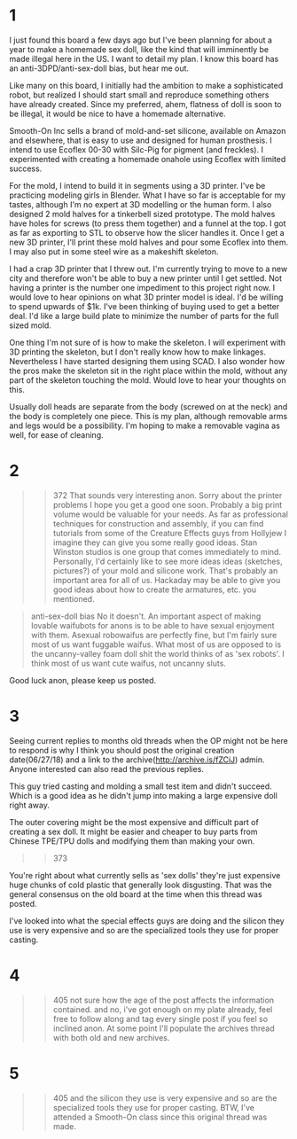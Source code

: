 # 1
I just found this board a few days ago but I've been planning for about a year to make a homemade sex doll, like the kind that will imminently be made illegal here in the US. I want to detail my plan. I know this board has an anti-3DPD/anti-sex-doll bias, but hear me out.

Like many on this board, I initially had the ambition to make a sophisticated robot, but realized I should start small and reproduce something others have already created. Since my preferred, ahem, flatness of doll is soon to be illegal, it would be nice to have a homemade alternative.

Smooth-On Inc sells a brand of mold-and-set silicone, available on Amazon and elsewhere, that is easy to use and designed for human prosthesis. I intend to use Ecoflex 00-30 with Silc-Pig for pigment (and freckles). I experimented with creating a homemade onahole using Ecoflex with limited success. 

For the mold, I intend to build it in segments using a 3D printer. I've be practicing modeling girls in Blender. What I have so far is acceptable for my tastes, although I'm no expert at 3D modelling or the human form. I also designed 2 mold halves for a tinkerbell sized prototype. The mold halves have holes for screws (to press them together) and a funnel at the top. I got as far as exporting to STL to observe how the slicer handles it. Once I get a new 3D printer, I'll print these mold halves and pour some Ecoflex into them. I may also put in some steel wire as a makeshift skeleton.

I had a crap 3D printer that I threw out. I'm currently trying to move to a new city and therefore won't be able to buy a new printer until I get settled. Not having a printer is the number one impediment to this project right now. I would love to hear opinions on what 3D printer model is ideal. I'd be willing to spend upwards of $1k. I've been thinking of buying used to get a better deal. I'd like a large build plate to minimize the number of parts for the full sized mold.

One thing I'm not sure of is how to make the skeleton. I will experiment with 3D printing the skeleton, but I don't really know how to make linkages. Nevertheless I have started designing them using SCAD. I also wonder how the pros make the skeleton sit in the right place within the mold, without any part of the skeleton touching the mold. Would love to hear your thoughts on this.

Usually doll heads are separate from the body (screwed on at the neck) and the body is completely one piece. This is my plan, although removable arms and legs would be a possibility. I'm hoping to make a removable vagina as well, for ease of cleaning.

# 2
>>372
That sounds very interesting anon. Sorry about the printer problems I hope you get a good one soon. Probably a big print volume would be valuable for your needs. As far as professional techniques for construction and assembly, if you can find tutorials from some of the Creature Effects guys from Hollyjew I imagine they can give you some really good ideas. Stan Winston studios is one group that comes immediately to mind. Personally, I'd certainly like to see more ideas ideas (sketches, pictures?) of your mold and silicone work. That's probably an important area for all of us. Hackaday may be able to give you good ideas about how to create the armatures, etc. you mentioned.

>anti-sex-doll bias
No it doesn't. An important aspect of making lovable waifubots for anons is to be able to have sexual enjoyment with them. Asexual robowaifus are perfectly fine, but I'm fairly sure most of us want fuggable waifus. What most of us are opposed to is the uncanny-valley foam doll shit the world thinks of as 'sex robots'. I think most of us want cute waifus, not uncanny sluts.

Good luck anon, please keep us posted.

# 3
Seeing current replies to months old threads when the OP might not be here to respond is why I think you should post the original creation date(06/27/18) and a link to the archive(http://archive.is/fZCiJ) admin. Anyone interested can also read the previous replies.

This guy tried casting and molding a small test item and didn't succeed. Which is a good idea as he didn't jump into making a large expensive doll right away.

The outer covering might be the most expensive and difficult part of creating a sex doll. It might be easier and cheaper to buy parts from Chinese TPE/TPU dolls and modifying them than making your own.

>>373
You're right about what currently sells as 'sex dolls' they're just expensive huge chunks of cold plastic that generally look disgusting. That was the general consensus on the old board at the time when this thread was posted.

I've looked into what the special effects guys are doing and the silicon they use is very expensive and so are the specialized tools they use for proper casting.

# 4
>>405
not sure how the age of the post affects the information contained. and no, i've got enough on my plate already, feel free to follow along and tag every single post if you feel so inclined anon. At some point I'll populate the archives thread with both old and new archives.

# 5
>>405
>and the silicon they use is very expensive and so are the specialized tools they use for proper casting.
BTW, I've attended a Smooth-On class since this original thread was made.

